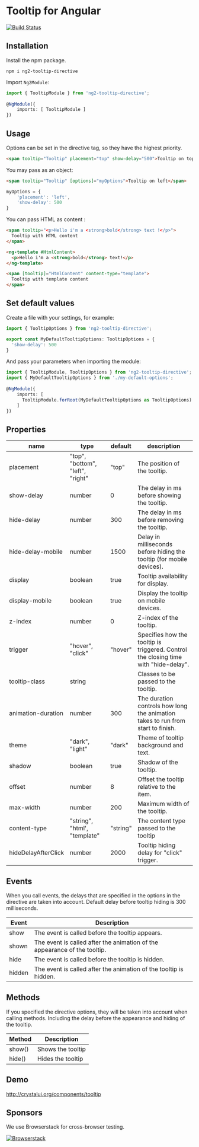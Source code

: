 # Tooltip for Angular

[![Build Status](https://travis-ci.org/drozhzhin-n-e/ng2-tooltip-directive.svg?branch=master)](https://travis-ci.org/drozhzhin-n-e/ng2-tooltip-directive)

## Installation

Install the npm package.

    npm i ng2-tooltip-directive
        
Import `Ng2Module`:

```ts
import { TooltipModule } from 'ng2-tooltip-directive';
 
@NgModule({
    imports: [ TooltipModule ]
}) 
```

## Usage
    
Options can be set in the directive tag, so they have the highest priority.

```html
<span tooltip="Tooltip" placement="top" show-delay="500">Tooltip on top</span>
```

You may pass as an object:

```html
<span tooltip="Tooltip" [options]="myOptions">Tooltip on left</span>
```
```ts
myOptions = {
    'placement': 'left',
    'show-delay': 500
}
```

You can pass HTML as content :

```html
<span tooltip="<p>Hello i'm a <strong>bold</strong> text !</p>">
  Tooltip with HTML content
</span>
```

```html
<ng-template #HtmlContent>
  <p>Hello i'm a <strong>bold</strong> text!</p>
</ng-template>

<span [tooltip]="HtmlContent" content-type="template">
  Tooltip with template content
</span>
```

## Set default values

Create a file with your settings, for example:
```ts
import { TooltipOptions } from 'ng2-tooltip-directive';

export const MyDefaultTooltipOptions: TooltipOptions = {
  'show-delay': 500
}
```
    
And pass your parameters when importing the module:
```ts
import { TooltipModule, TooltipOptions } from 'ng2-tooltip-directive';
import { MyDefaultTooltipOptions } from './my-default-options';
 
@NgModule({
    imports: [ 
      TooltipModule.forRoot(MyDefaultTooltipOptions as TooltipOptions)
    ]
})
```

## Properties

| name             | type                                | default | description                                 |
|------------------|-------------------------------------|---------|---------------------------------------------|
| placement        | "top", "bottom", "left", "right"    | "top"   | The position of the tooltip.                |
| show-delay       | number                              | 0       | The delay in ms before showing the tooltip. |
| hide-delay       | number                              | 300     | The delay in ms before removing the tooltip. |
| hide-delay-mobile      | number                        | 1500    | Delay in milliseconds before hiding the tooltip (for mobile devices). |
| display          | boolean                             | true    | Tooltip availability for display.           |
| display-mobile   | boolean                             | true    | Display the tooltip on mobile devices.      |
| z-index          | number                              | 0       | Z-index of the tooltip.                     |
| trigger          | "hover", "click"                    | "hover" | Specifies how the tooltip is triggered. Control the closing time with "hide-delay". |
| tooltip-class    | string                              |         | Classes to be passed to the tooltip.        |
| animation-duration | number                            | 300     | The duration controls how long the animation takes to run from start to finish. |
| theme            | "dark", "light"                     | "dark"  | Theme of tooltip background and text.       |
| shadow           | boolean                             | true    | Shadow of the tooltip.                      |
| offset           | number                              | 8       | Offset the tooltip relative to the item.    |
| max-width        | number                              | 200     | Maximum width of the tooltip.               |
| content-type     | "string", "html', "template"        | "string" | The content type passed to the tooltip      |
| hideDelayAfterClick | number | 2000 | Tooltip hiding delay for "click" trigger. |

## Events

When you call events, the delays that are specified in the options in the directive are taken into account. Default delay before tooltip hiding is 300 milliseconds.

| Event            | Description                                                                                 |
|------------------|---------------------------------------------------------------------------------------------|
| show             | The event is called before the tooltip appears.                                             |
| shown            | The event is called after the animation of the appearance of the tooltip.                   |
| hide             | The event is called before the tooltip is hidden.                                           |
| hidden           | The event is called after the animation of the tooltip is hidden.                           |

## Methods

If you specified the directive options, they will be taken into account when calling methods. Including the delay before the appearance and hiding of the tooltip.

| Method           | Description                                                                                 |
|------------------|---------------------------------------------------------------------------------------------|
| show()           | Shows the tooltip                                                                           |
| hide()           | Hides the tooltip                                                                           |

## Demo
http://crystalui.org/components/tooltip

## Sponsors

We use Browserstack for cross-browser testing.

[![Browserstack](http://crystalui.org/assets/img/browserstack-logo.png)](http://browserstack.com/)
